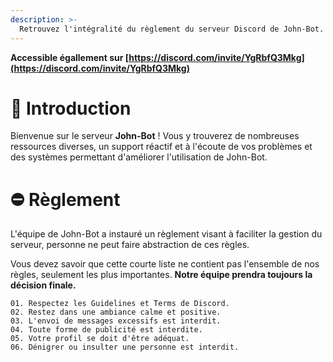 ```yaml
---
description: >-
  Retrouvez l'intégralité du règlement du serveur Discord de John-Bot.
---
```

**Accessible égallement sur [https://discord.com/invite/YgRbfQ3Mkg](https://discord.com/invite/YgRbfQ3Mkg)**

# :pencil: Introduction
Bienvenue sur le serveur **John-Bot** ! Vous y trouverez de nombreuses ressources diverses, un support réactif et à l'écoute de vos problèmes et des systèmes permettant d'améliorer l'utilisation de John-Bot.

# :no_entry: Règlement
L'équipe de John-Bot a instauré un règlement visant à faciliter la gestion du serveur, personne ne peut faire abstraction de ces règles.

Vous devez savoir que cette courte liste ne contient pas l'ensemble de nos règles, seulement les plus importantes. **Notre équipe prendra toujours la décision finale.**

```
01. Respectez les Guidelines et Terms de Discord.
02. Restez dans une ambiance calme et positive.
03. L'envoi de messages excessifs est interdit.
04. Toute forme de publicité est interdite.
05. Votre profil se doit d'être adéquat.
06. Dénigrer ou insulter une personne est interdit.
```